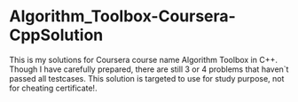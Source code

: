 # Algorithm_Toolbox-Coursera-CppSolution
This is my solutions for Coursera  course name Algorithm Toolbox in C++. 
Though I have carefully prepared, there are still 3 or 4 problems that haven`t passed all testcases.
This solution is targeted to use for study purpose, not for cheating certificate!.
